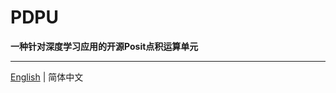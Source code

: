 # PDPU
**一种针对深度学习应用的开源Posit点积运算单元**

---
[English](https://github.com/qleenju/PDPU/blob/main/README.md) | 简体中文

